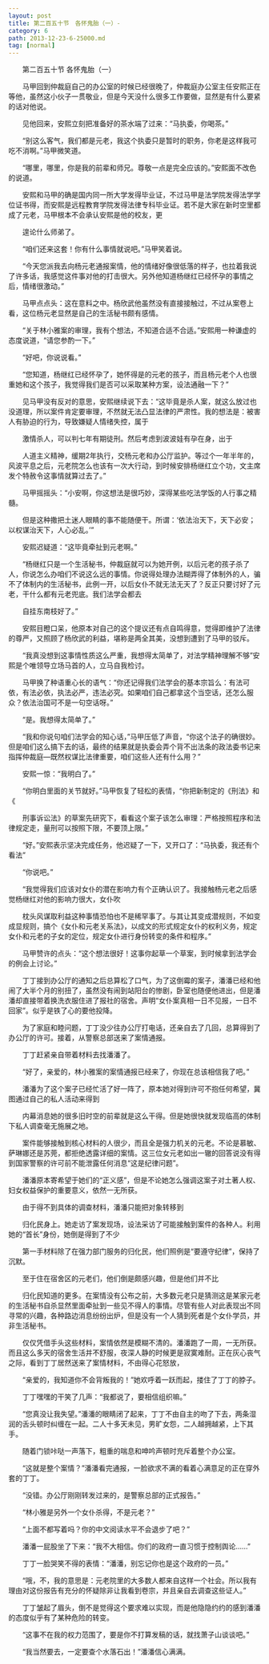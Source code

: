 ```yaml
---
layout: post
title: 第二百五十节　各怀鬼胎（一）-
category: 6
path: 2013-12-23-6-25000.md
tag: [normal]
---
```


　　第二百五十节 各怀鬼胎（一）

　　马甲回到仲裁庭自己的办公室的时候已经很晚了，仲裁庭办公室主任安熙正在等他，虽然这小伙子一贯敬业，但是今天没什么很多工作要做，显然是有什么要紧的话对他说。

　　见他回来，安熙立刻把准备好的茶水端了过来：“马执委，你喝茶。”

　　“别这么客气，我们都是元老，我这个执委只是暂时的职务，你老是这样我可吃不消啊。”马甲微笑道。

　　“哪里，哪里，你是我的前辈和师兄。尊敬一点是完全应该的。”安熙面不改色的说道。

　　安熙和马甲的确是国内同一所大学发得毕业证，不过马甲是法学院发得法学学位证书得，而安熙是远程教育学院发得法律专科毕业证。若不是大家在新时空里都成了元老，马甲根本不会承认安熙是他的校友，更

　　遑论什么师弟了。

　　“咱们还来这套！你有什么事情就说吧。”马甲笑着说。

　　“今天您派我去向杨元老通报案情，他的情绪好像很低落的样子，也拉着我说了许多话，我感觉这件事对他的打击很大。另外他知道杨继红已经怀孕的事情之后，情绪很激动。”

　　马甲点点头：这在意料之中。杨欣武他虽然没有直接接触过，不过从案卷上看，这位杨元老显然是自己的生活秘书颇有感情。

　　“关于林小雅案的审理，我有个想法，不知道合适不合适。”安熙用一种谦虚的态度说道，“请您参酌一下。”

　　“好吧，你说说看。”

　　“您知道，杨继红已经怀孕了，她怀得是的元老的孩子，而且杨元老个人也很重她和这个孩子，我觉得我们是否可以采取某种方案，设法通融一下？”

　　见马甲没有反对的意思，安熙继续说下去：“这毕竟是杀人案，就这么放过也没道理，所以案件肯定要审理，不然就无法凸显法律的严肃性。我的想法是：被害人有胁迫的行为，导致嫌疑人情绪失控，属于

　　激情杀人，可以判七年有期徒刑。然后考虑到波波娃有孕在身，出于

　　人道主义精神，缓期2年执行，交杨元老和办公厅监护。等过个一年半年的，风波平息之后，元老院怎么也该有一次大行动，到时候安排杨继红立个功，文主席发个特赦令这事情就算过去了。”

　　马甲摇摇头：“小安啊，你这想法是很巧妙，深得某些吃法学饭的人行事之精髓。

　　但是这种撒把土迷人眼睛的事不能随便干。所谓：‘依法治天下，天下必安；以权谋治天下，人心必乱。’”

　　安熙迟疑道：“这毕竟牵扯到元老啊。”

　　“杨继红只是一个生活秘书，仲裁庭就可以为她开例，以后元老的孩子杀了人，你说怎么办咱们不说这么远的事情。你说得处理办法糊弄得了体制外的人，骗不了体制内的生活秘书，此例一开，以后女仆不就无法无天了？反正只要讨好了元老，干什么都有元老兜底。我们法学会都去

　　自挂东南枝好了。”

　　安熙目瞪口呆，他原本对自己的这个提议还有点自鸣得意，觉得即维护了法律的尊严，又照顾了杨欣武的利益，堪称是两全其美，没想到遭到了马甲的驳斥。

　　“我真没想到这事情性质这么严重，我想得太简单了，对法学精神理解不够”安熙是个唯领导立场马首的人，立马自我检讨。

　　马甲换了种语重心长的语气：“你还记得我们法学会的基本宗旨么：有法可依，有法必依，执法必严，违法必究。如果咱们自己都拿这个当空话，还怎么服众？依法治国可不是一句空话呀。”

　　“是。我想得太简单了。”

　　“我和你说句咱们法学会的知心话，”马甲压低了声音，“你这个法子的确很妙。但是咱们这么搞下去的话，最终的结果就是执委会弄个背不出法条的政法委书记来指挥仲裁庭―既然权谋比法律重要，咱们这些人还有什么用？”

　　安熙一惊：“我明白了。”

　　“你明白里面的关节就好。”马甲恢复了轻松的表情，“你把新制定的《刑法》和《

　　刑事诉讼法》的草案先研究下，看看这个案子该怎么审理：严格按照程序和法律规定走，量刑可以按照下限，不要顶上限。”

　　“好。”安熙表示坚决完成任务，他迟疑了一下，又开口了：“马执委，我还有个看法”

　　“你说吧。”

　　“我觉得我们应该对女仆的潜在影响力有个正确认识了。我接触杨元老之后感觉杨继红对他的影响力很大，女仆吹

　　枕头风谋取利益这种事情恐怕也不是稀罕事了。与其让其变成潜规则，不如变成显规则，搞个《女仆和元老关系法》，以成文的形式规定女仆的权利义务，规定女仆和元老的子女的定位，规定女仆进行身份转变的条件和程序。”

　　马甲赞许的点头：“这个想法很好！这事你起草一个草案，到时候拿到法学会的例会上讨论。”

　　丁丁接到办公厅的通知之后总算松了口气，为了这倒霉的案子，潘潘已经和他闹了大半个月的别扭了，虽然没有闹到站阳台的惨剧，卧室也随便他进出，但是潘潘却直接带着换洗衣服住进了报社的宿舍。声明“女仆案真相一日不见报，一日不回家”。似乎是铁了心的要他投降。

　　为了家庭和睦问题，丁丁没少往办公厅打电话，还亲自去了几回，总算得到了办公厅的许可。接着，从警察总部送来了案情通报。

　　丁丁赶紧亲自带着材料去找潘潘了。

　　“好了，亲爱的，林小雅案的案情通报已经来了，你现在总该相信我了吧。”

　　潘潘为了这个案子已经忙活了好一阵了，原本她对得到许可不抱任何希望，冀图通过自己的私人活动来得到

　　内幕消息她的很多旧时空的前辈就是这么干得。但是她很快就发现临高的体制下私人调查毫无施展之地。

　　案件能够接触到核心材料的人很少，而且全是强力机关的元老。不论是慕敏、萨琳娜还是苏莞，都拒绝透露详细的案情。这三位女元老如出一辙的回答说没有得到国家警察的许可前不能泄露任何消息“这是纪律问题”。

　　潘潘原本寄希望于她们的“正义感”，但是不论她怎么强调这案子对土著人权、妇女权益保护的重要意义，依然一无所获。

　　由于得不到具体的调查材料，潘潘只能把对象转移到

　　归化民身上。她走访了案发现场，设法采访了可能接触到案件的各种人。利用她的“首长”身份，她倒是得到了不少

　　第一手材料除了在强力部门服务的归化民，他们照例是“要遵守纪律”，保持了沉默。

　　至于住在宿舍区的元老们，他们倒是颇感兴趣，但是他们并不比

　　归化民知道的更多。在案情没有公布之前，大多数元老只是猜测这是某家元老的生活秘书自杀显然里面牵扯到一些见不得人的事情。尽管有些人对此表现出不同寻常的兴趣，各种路边消息纷纷出炉，但是没有一个人猜到死者是个女仆学员，并非生活秘书。

　　仅仅凭借手头这些材料，案情依然是模糊不清的。潘潘跑了一周，一无所获。而且这么多天的宿舍生活并不舒服，夜深人静的时候更是寂寞难耐。正在灰心丧气之际，看到丁丁居然送来了案情材料，不由得心花怒放，

　　“亲爱的，我知道你不会背叛我的！”她欢呼着一跃而起，搂住了丁丁的脖子。

　　丁丁嘿嘿的干笑了几声：“我都说了，要相信组织嘛。”

　　“您真没让我失望。”潘潘的眼睛闭了起来，丁丁不由自主的吻了下去，两条湿润的舌头顿时纠缠在一起。二人十多天未见，男旷女怨，二人越拥越紧，上下其手。

　　随着门锁咔哒一声落下，粗重的喘息和呻吟声顿时充斥着整个办公室。

　　“这就是整个案情？”潘潘看完通报，一脸欲求不满的看着心满意足的正在穿外套的丁丁。

　　“没错。办公厅刚刚转发过来的，是警察总部的正式报告。”

　　“林小雅是另外一个女仆杀得，不是元老？”

　　“上面不都写着吗？你的中文阅读水平不会退步了吧？”

　　潘潘一屁股坐了下来：“我不大相信。你们的政府一直习惯于控制舆论……”

　　丁丁一脸哭笑不得的表情：“潘潘，别忘记你也是这个政府的一员。”

　　“哦，不，我的意思是：元老院里的大多数人都来自这样一个社会。所以我有理由对这份报告有充分的怀疑除非让我看到卷宗，并且亲自去调查这些证人。”

　　丁丁皱起了眉头，倒不是觉得这个要求难以实现，而是他隐隐约约的感到潘潘的态度似乎有了某种危险的转变。

　　“这事不在我的权力范围了，要是你不打算发稿的话，就找萧子山谈谈吧。”

　　“我当然要去，一定要查个水落石出！”潘潘信心满满。
